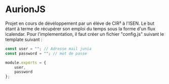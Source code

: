 # AurionJS

Projet en cours de dévéloppement par un éléve de CIR² à l'ISEN. Le but étant à terme de récupérer son emploi du temps sous la forme d'un flux icalendar. Pour l'implementation, il faut créer un fichier "config.js" suivant le template suivant : 

```js
const user = ""; // Adresse mail junia
const password = ""; // mot de passe

module.exports = {
    user,
    password
};
```

